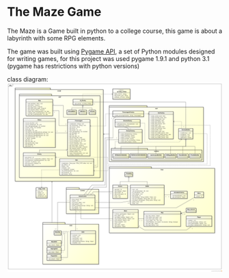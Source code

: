 # The Maze Game
The Maze is a Game built in python to a college course, this game is about a labyrinth with some RPG elements.

The game was built using [Pygame API](http://www.pygame.org/wiki/about), a set of Python modules designed for writing games, 
for this project was used pygame 1.9.1 and python 3.1 (pygame has restrictions with python versions)

class diagram:
![alt tag](/documents/Class%20Diagram.png)
